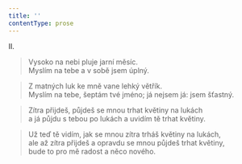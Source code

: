 ```yaml
---
title: ''
contentType: prose
---
```


II.

> Vysoko na nebi pluje jarní měsíc.  
> Myslím na tebe a v sobě jsem úplný.

> Z matných luk ke mně vane lehký větřík.  
> Myslím na tebe, šeptám tvé jméno; já nejsem já: jsem šťastný.

> Zítra přijdeš, půjdeš se mnou trhat květiny na lukách  
> a já půjdu s tebou po lukách a uvidím tě trhat květiny.

> Už teď tě vidím, jak se mnou zítra trháš květiny na lukách,  
> ale až zítra přijdeš a opravdu se mnou půjdeš trhat květiny,  
> bude to pro mě radost a něco nového.
